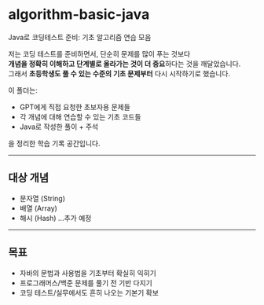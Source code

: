 # algorithm-basic-java
Java로 코딩테스트 준비: 기초 알고리즘 연습 모음

저는 코딩 테스트를 준비하면서, 단순히 문제를 많이 푸는 것보다<br>
**개념을 정확히 이해하고 단계별로 올라가는 것이 더 중요**하다는 것을 깨달았습니다. <br> 
그래서 **초등학생도 풀 수 있는 수준의 기초 문제부터** 다시 시작하기로 했습니다.<br>

이 폴더는:
- GPT에게 직접 요청한 초보자용 문제들
- 각 개념에 대해 연습할 수 있는 기초 코드들
- Java로 작성한 풀이 + 주석

을 정리한 학습 기록 공간입니다.

---

## 대상 개념

- 문자열 (String)
- 배열 (Array)
- 해시 (Hash)
...추가 예정

---

## 목표

- 자바의 문법과 사용법을 기초부터 확실히 익히기
- 프로그래머스/백준 문제를 풀기 전 기반 다지기
- 코딩 테스트/실무에서도 흔히 나오는 기본기 확보
